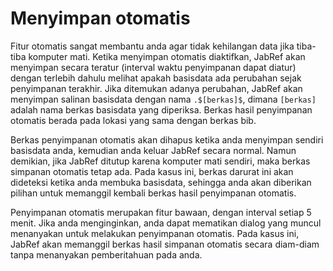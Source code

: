 # Menyimpan otomatis

Fitur otomatis sangat membantu anda agar tidak kehilangan data jika tiba-tiba komputer mati. Ketika menyimpan otomatis diaktifkan, JabRef akan menyimpan secara teratur (interval waktu penyimpanan dapat diatur) dengan terlebih dahulu melihat apakah basisdata ada perubahan sejak penyimpanan terakhir. Jika ditemukan adanya perubahan, JabRef akan menyimpan salinan basisdata dengan nama `.$[berkas]$`, dimana `[berkas]` adalah nama berkas basisdata yang diperiksa. Berkas hasil penyimpanan otomatis berada pada lokasi yang sama dengan berkas bib.

Berkas penyimpanan otomatis akan dihapus ketika anda menyimpan sendiri basisdata anda, kemudian anda keluar JabRef secara normal. Namun demikian, jika JabRef ditutup karena komputer mati sendiri, maka berkas simpanan otomatis tetap ada. Pada kasus ini, berkas darurat ini akan dideteksi ketika anda membuka basisdata, sehingga anda akan diberikan pilihan untuk memanggil kembali berkas hasil penyimpanan otomatis.

Penyimpanan otomatis merupakan fitur bawaan, dengan interval setiap 5 menit. Jika anda menginginkan, anda dapat mematikan dialog yang muncul menanyakan untuk melakukan penyimpanan otomatis. Pada kasus ini, JabRef akan memanggil berkas hasil simpanan otomatis secara diam-diam tanpa menanyakan pemberitahuan pada anda.
